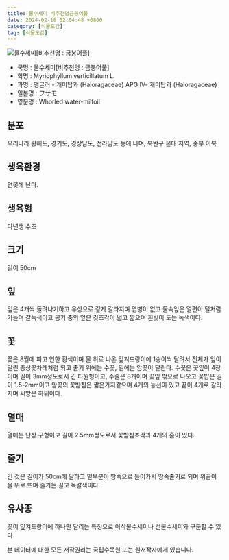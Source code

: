 ```yaml
---
title: 물수세미_비추천명금붕어풀
date: 2024-02-18 02:04:48 +0800
category: [식물도감]
tag: [식물도감]
---
```




![물수세미[비추천명 : 금붕어풀]](/fileUpload/plants/basic/Haloragaceae/Myriophyllum/2381/2381_1_th2.jpg)
- 국명 : 물수세미[비추천명 : 금붕어풀]
- 학명 : Myriophyllum verticillatum L.
- 과명 : 앵글러 - 개미탑과 (Haloragaceae) APG Ⅳ- 개미탑과 (Haloragaceae)
- 일본명 : フサモ
- 영문명 : Whorled water-milfoil


## 분포
우리나라 황해도, 경기도, 경상남도, 전라남도 등에 나며, 북반구 온대 지역, 중부 이북
## 생육환경
연못에 난다.
## 생육형
다년생 수초
## 크기
길이 50cm
## 잎
잎은 4개씩 돌려나기하고 우상으로 깊게 갈라지며 엽병이 없고 물속잎은 열편이 털처럼 가늘며 갈녹색이고 공기 중의 잎은 깃조각이 넓고 짧으며 흰빛이 도는 녹색이다.
## 꽃
꽃은 8월에 피고 연한 황색이며 물 위로 나온 잎겨드랑이에 1송이씩 달려서 전체가 잎이 달린 총상꽃차례처럼 되고 줄기 위에는 수꽃, 밑에는 암꽃이 달린다. 수꽃은 꽃잎이 4장이며 길이 3mm정도로서 긴 타원형이고, 수술은 8개이며 꽃잎 밖으로 나오고 꽃밥은 길이 1.5-2mm이고 암꽃의 꽃받침은 짧은가지같으며 4개의 능선이 있고 끝이 4개로 갈라지며 씨방은 하위이다.
## 열매
열매는 난상 구형이고 길이 2.5mm정도로서 꽃받침조각과 4개의 홈이 있다.
## 줄기
긴 것은 길이가 50cm에 달하고 밑부분이 땅속으로 들어가서 땅속줄기로 되며 위끝이 물 위로 뜨며 줄기는 길고 녹갈색이다.
## 유사종
꽃이 잎겨드랑이에 하나만 달리는 특징으로 이삭물수세미나 선물수세미와 구분할 수 있다. 






본 데이터에 대한 모든 저작권리는 국립수목원 또는 원저작자에게 있습니다.
